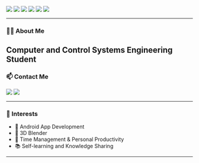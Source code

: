 
<meta http-equiv="X-UA-Compatible" content="IE=edge">
<!--
<p>
  <img align="left" width="490" height="165" src="https://github-readme-stats.vercel.app/api?username=ZainabAhmed&show_icons=true&hide_border=false&line_height=20&title_color=4CAF50&icon_color=2196F3&show_owner=true"/>
</p>
-->

<p>
  <img src="https://img.shields.io/badge/Code-Kotlin-7F52FF?style=flat-square&logo=Kotlin&logoColor=white"/>
  <img src="https://img.shields.io/badge/Tools-Android%20Studio-3DDC84?style=flat-square&logo=android-studio&logoColor=white"/>
  <img src="https://img.shields.io/badge/Database-SQL-003B57?style=flat-square&logo=sqlite&logoColor=white"/>
  <img src="https://img.shields.io/badge/Cloud-Google%20Cloud-4285F4?style=flat-square&logo=google-cloud&logoColor=white"/>
  <img src="https://img.shields.io/badge/Editor-VS%20Code-007ACC?style=flat-square&logo=visual-studio-code&logoColor=white"/>
  <img src="https://img.shields.io/badge/Task%20Management-Notion-000000?style=flat-square&logo=notion&logoColor=white"/>
</p>

---

### 👩‍💻 About Me
Computer and Control Systems Engineering Student 
---

### 📫 Contact Me

<a href="mailto:engzainabnowara@gmail.com?subject=Regarding%20Your%20Project&body=Assalamualaikum%20warahmatullahi%20wabarakatuh%0A%0A"><img src="https://img.shields.io/badge/email-D14836?style=for-the-badge&logo=gmail&logoColor=white"/></a>
<a href="https://www.linkedin.com/in/zainab-nowara-a924161b0/"><img src="https://img.shields.io/badge/linkedin-0077B5?style=for-the-badge&logo=linkedin&logoColor=white"/></a>

---

### 🧩 Interests

- 📱 Android App Development  
- 🍩 3D Blender  
- 🎯 Time Management & Personal Productivity    
- 📚 Self-learning and Knowledge Sharing
---

